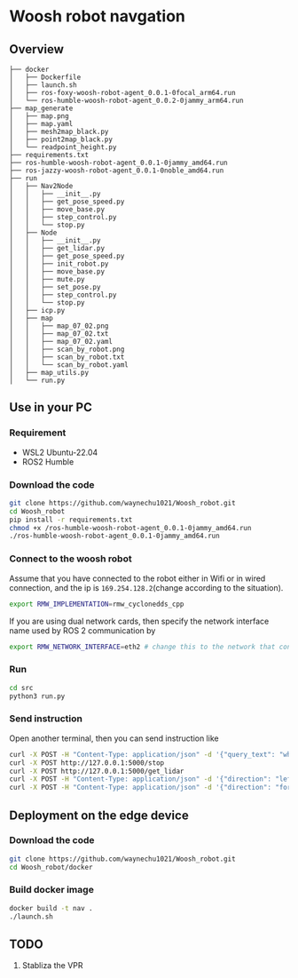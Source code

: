 # Woosh robot navgation

## Overview
```text
├── docker 
│   ├── Dockerfile
│   ├── launch.sh
│   ├── ros-foxy-woosh-robot-agent_0.0.1-0focal_arm64.run
│   └── ros-humble-woosh-robot-agent_0.0.2-0jammy_arm64.run
├── map_generate
│   ├── map.png
│   ├── map.yaml
│   ├── mesh2map_black.py
│   ├── point2map_black.py
│   └── readpoint_height.py
├── requirements.txt
├── ros-humble-woosh-robot-agent_0.0.1-0jammy_amd64.run
├── ros-jazzy-woosh-robot-agent_0.0.1-0noble_amd64.run
├── run
│   ├── Nav2Node
│   │   ├── __init__.py
│   │   ├── get_pose_speed.py
│   │   ├── move_base.py
│   │   ├── step_control.py
│   │   └── stop.py
│   ├── Node
│   │   ├── __init__.py
│   │   ├── get_lidar.py
│   │   ├── get_pose_speed.py
│   │   ├── init_robot.py
│   │   ├── move_base.py
│   │   ├── mute.py
│   │   ├── set_pose.py
│   │   ├── step_control.py
│   │   └── stop.py
│   ├── icp.py
│   ├── map
│   │   ├── map_07_02.png
│   │   ├── map_07_02.txt
│   │   ├── map_07_02.yaml
│   │   ├── scan_by_robot.png
│   │   ├── scan_by_robot.txt
│   │   └── scan_by_robot.yaml
│   ├── map_utils.py
│   └── run.py
```

## Use in your PC

### Requirement
- WSL2 Ubuntu-22.04
- ROS2 Humble

### Download the code
```bash
git clone https://github.com/waynechu1021/Woosh_robot.git
cd Woosh_robot
pip install -r requirements.txt
chmod +x /ros-humble-woosh-robot-agent_0.0.1-0jammy_amd64.run
./ros-humble-woosh-robot-agent_0.0.1-0jammy_amd64.run
```

### Connect to the woosh robot
Assume that you have connected to the robot either in Wifi or in wired connection, and the ip is `169.254.128.2`(change according to the situation). 
```bash
export RMW_IMPLEMENTATION=rmw_cyclonedds_cpp
```
If you are using dual network cards, then specify the network interface name used by ROS 2 communication by
```bash
export RMW_NETWORK_INTERFACE=eth2 # change this to the network that connect to the robot
```
### Run
```bash
cd src
python3 run.py
```

### Send instruction
Open another terminal, then you can send instruction like
```bash
curl -X POST -H "Content-Type: application/json" -d '{"query_text": "where2go"}' http://127.0.0.1:5000/text_nav
curl -X POST http://127.0.0.1:5000/stop
curl -X POST http://127.0.0.1:5000/get_lidar
curl -X POST -H "Content-Type: application/json" -d '{"direction": "left", "theta": "1.2"}' http://127.0.0.1:5000/rotate
curl -X POST -H "Content-Type: application/json" -d '{"direction": "forward", "distance": "0.5"}' http://127.0.0.1:5000/forward
```

## Deployment on the edge device

### Download the code
```bash
git clone https://github.com/waynechu1021/Woosh_robot.git
cd Woosh_robot/docker
```

### Build docker image
```bash
docker build -t nav .
./launch.sh
```


## TODO
1. Stabliza the VPR